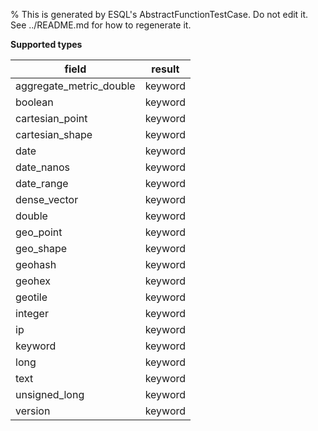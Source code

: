 % This is generated by ESQL's AbstractFunctionTestCase. Do not edit it. See ../README.md for how to regenerate it.

**Supported types**

| field | result |
| --- | --- |
| aggregate_metric_double | keyword |
| boolean | keyword |
| cartesian_point | keyword |
| cartesian_shape | keyword |
| date | keyword |
| date_nanos | keyword |
| date_range | keyword |
| dense_vector | keyword |
| double | keyword |
| geo_point | keyword |
| geo_shape | keyword |
| geohash | keyword |
| geohex | keyword |
| geotile | keyword |
| integer | keyword |
| ip | keyword |
| keyword | keyword |
| long | keyword |
| text | keyword |
| unsigned_long | keyword |
| version | keyword |

